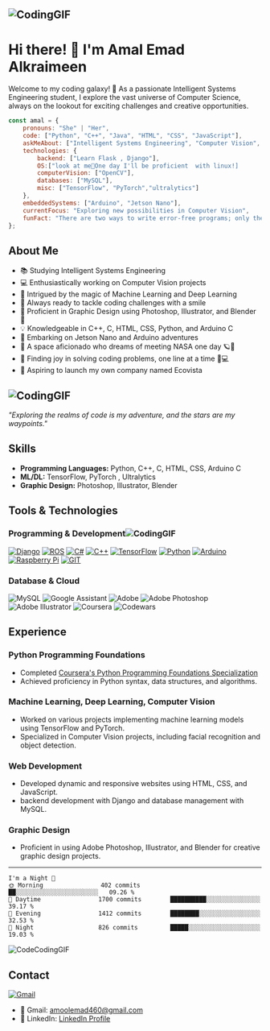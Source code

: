## ![CodingGIF](https://github.com/Amal-Emad/WEB-PROGRAMMING-/blob/registration/WELLCOME%20TO%20AMAL%E2%80%99S%20GITHUB.gif)

# Hi there! 👋 I'm Amal Emad Alkraimeen

Welcome to my coding galaxy! 🚀 As a passionate Intelligent Systems Engineering student, I explore the vast universe of Computer Science, always on the lookout for exciting challenges and creative opportunities.

```javascript
const amal = {
    pronouns: "She" | "Her",
    code: ["Python", "C++", "Java", "HTML", "CSS", "JavaScript"],
    askMeAbout: ["Intelligent Systems Engineering", "Computer Vision", "Machine Learning", "Deep Learning", "Web Development", "Graphic Design"],
    technologies: {
        backend: ["Learn Flask , Django"],
        OS:["look at me👀One day I'll be proficient  with linux!]
        computerVision: ["OpenCV"],
        databases: ["MySQL"],
        misc: ["TensorFlow", "PyTorch","ultralytics"]
    },
    embeddedSystems: ["Arduino", "Jetson Nano"],
    currentFocus: "Exploring new possibilities in Computer Vision",
    funFact: "There are two ways to write error-free programs; only the third one works."
};
```
## About Me

- 📚 Studying Intelligent Systems Engineering
- 💻 Enthusiastically working on Computer Vision projects
- 🤖 Intrigued by the magic of Machine Learning and Deep Learning
- 💪 Always ready to tackle coding challenges with a smile
- 🎨 Proficient in Graphic Design using Photoshop, Illustrator, and Blender 🎨
- 💡 Knowledgeable in C++, C, HTML, CSS, Python, and Arduino C
- 🚀 Embarking on Jetson Nano and Arduino adventures
- 🌌 A space aficionado who dreams of meeting NASA one day 🪐🚀
- 🌟 Finding joy in solving coding problems, one line at a time 🧠💻
- 🚀 Aspiring to launch my own company named Ecovista

## ![CodingGIF](https://github.com/Amal-Emad/Amal-Emad/assets/110675604/ec7cbd14-5621-4c49-8cf7-d943e68345b7)

*"Exploring the realms of code is my adventure, and the stars are my waypoints."*

## Skills

- **Programming Languages:** Python, C++, C, HTML, CSS, Arduino C
- **ML/DL:** TensorFlow, PyTorch , Ultralytics
- **Graphic Design:** Photoshop, Illustrator, Blender

## Tools & Technologies

### Programming & Development![CodingGIF](https://github.com/Amal-Emad/WEB-PROGRAMMING-/blob/registration/68747470733a2f2f6d656469612e67697068792e636f6d2f6d656469612f31326f75664342304d795a31476f2f67697068792e676966.gif)

[![Django](https://img.shields.io/badge/Django-092E20?style=for-the-badge&logo=django&logoColor=green)](https://www.djangoproject.com/)
[![ROS](https://img.shields.io/badge/ROS-22314E?style=for-the-badge&logo=ROS&logoColor=white)](http://www.ros.org/)
[![C#](https://img.shields.io/badge/C%23-239120?style=for-the-badge&logo=csharp&logoColor=white)](https://docs.microsoft.com/en-us/dotnet/csharp/)
[![C++](https://img.shields.io/badge/C%2B%2B-00599C?style=for-the-badge&logo=c%2B%2B&logoColor=white)](https://isocpp.org/)
[![TensorFlow](https://img.shields.io/badge/TensorFlow-FF6F00?style=for-the-badge&logo=TensorFlow&logoColor=white)](https://www.tensorflow.org/)
[![Python](https://img.shields.io/badge/Python-FFD43B?style=for-the-badge&logo=python&logoColor=blue)](https://www.python.org/)
[![Arduino](https://img.shields.io/badge/Arduino-00979D?style=for-the-badge&logo=Arduino&logoColor=white)](https://www.arduino.cc/)
[![Raspberry Pi](https://img.shields.io/badge/Raspberry%20Pi-A22846?style=for-the-badge&logo=Raspberry%20Pi&logoColor=white)](https://www.raspberrypi.org/)
[![GIT](https://img.shields.io/badge/GIT-E44C30?style=for-the-badge&logo=git&logoColor=white)](https://git-scm.com/)

### Database & Cloud

![MySQL](https://img.shields.io/badge/mysql-%2300f.svg?style=for-the-badge&logo=mysql&logoColor=white)
![Google Assistant](https://img.shields.io/badge/google%20assistant-4285F4?style=for-the-badge&logo=google%20assistant&logoColor=white)
![Adobe](https://img.shields.io/badge/adobe-%23FF0000.svg?style=for-the-badge&logo=adobe&logoColor=white)
![Adobe Photoshop](https://img.shields.io/badge/adobe%20photoshop-%2331A8FF.svg?style=for-the-badge&logo=adobe%20photoshop&logoColor=white)
![Adobe Illustrator](https://img.shields.io/badge/adobe%20illustrator-%23FF9A00.svg?style=for-the-badge&logo=adobe%20illustrator&logoColor=white)
![Coursera](https://img.shields.io/badge/Coursera-%230056D2.svg?style=for-the-badge&logo=Coursera&logoColor=white)
![Codewars](https://img.shields.io/badge/Codewars-B1361E?style=for-the-badge&logo=codewars&logoColor=grey)

## Experience

### Python Programming Foundations
- Completed [Coursera's Python Programming Foundations Specialization](https://www.coursera.org/specializations/python)
- Achieved proficiency in Python syntax, data structures, and algorithms.

### Machine Learning, Deep Learning, Computer Vision
- Worked on various projects implementing machine learning models using TensorFlow and PyTorch.
- Specialized in Computer Vision projects, including facial recognition and object detection.

### Web Development
- Developed dynamic and responsive websites using HTML, CSS, and JavaScript.
- backend development with Django and database management with MySQL.

### Graphic Design
- Proficient in using Adobe Photoshop, Illustrator, and Blender for creative graphic design projects.
--------------------------------------------------------------------------------------------------

```
I'm a Night 🦉
🌞 Morning                402 commits         ██░░░░░░░░░░░░░░░░░░░░░░░   09.26 % 
🌆 Daytime                1700 commits        ██████████░░░░░░░░░░░░░░░   39.17 % 
🌃 Evening                1412 commits        ████████░░░░░░░░░░░░░░░░░   32.53 % 
🌙 Night                  826 commits         █████░░░░░░░░░░░░░░░░░░░░   19.03 % 

```

 ![CodeCodingGIF](https://github.com/Amal-Emad/Amal-Emad/assets/110675604/c6a46ec1-a537-4d68-9ac7-6cb98e0e6376)

## Contact
 [![Gmail](https://img.shields.io/badge/Gmail-D14836?style=for-the-badge&logo=gmail&logoColor=white)](https://mail.google.com/)
- 📧 Gmail: amoolemad460@gmail.com
- 💼 LinkedIn: [LinkedIn Profile](www.linkedin.com/in/amal-alkraimeen-985531221)
